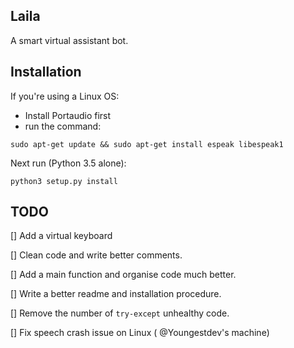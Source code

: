 ## Laila

A smart virtual assistant bot.


## Installation

If you're using a Linux OS:

- Install Portaudio first
- run the command:

```bash{promptUser: Youngestdev}{promptHost: dev.localhost}{codeTitle: Konsole}
sudo apt-get update && sudo apt-get install espeak libespeak1
```

Next run (Python 3.5 alone):

```bash{promptUser: Youngestdev}{promptHost: dev.localhost}{codeTitle: Konsole}
python3 setup.py install
```

## TODO

[] Add a virtual keyboard

[] Clean code and write better comments.

[] Add a main function and organise code much better.

[] Write a better readme and installation procedure.

[] Remove the number of `try-except` unhealthy code.

[] Fix speech crash issue on Linux ( @Youngestdev's machine)